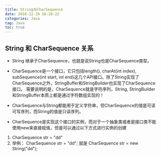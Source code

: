 ```yaml
---
title: String与CharSequence
date: 2016-12-29 16:28:22   
categories: Java   
tag: Java
toc: true  
---
```



## String 和 CharSequence 关系
- String 继承于CharSequence，也就是说String也是CharSequence类型。

- CharSequence是一个接口，它只包括length(), charAt(int index), subSequence(int start, int end)这几个API接口。除了String实现了CharSequence之外，StringBuffer和StringBuilder也实现了CharSequence接口。
需要说明的是，CharSequence就是字符序列，String, StringBuilder和StringBuffer本质上都是通过字符数组实现的！

- CharSequence与String都能用于定义字符串，但CharSequence的值是可读可写序列，而String的值是只读序列。

- CharSequence是实现这个接口的实例，而对于一个抽象类或者是接口类不能使用new来直接赋值，但是可以通过以下方式进行实例的创建
1. CharSequence str = "dd"
2. 举例： CharSequence str = "dd"; 就是 CharSequence str = new String("dd");

